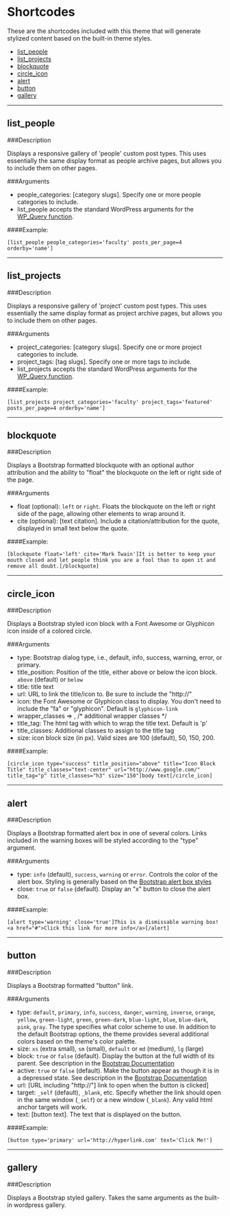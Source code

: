 Shortcodes
=========

These are the shortcodes included with this theme that will generate stylized content based on the built-in theme styles.

  - [list_people](#list_people)
  - [list_projects](#list_projects)
  - [blockquote](#blockquote)
  - [circle_icon](#circle_icon)
  - [alert](#alert)
  - [button](#button)
  - [gallery](#gallery)

----

<a name="list_people"></a>list_people
---

###Description

Displays a responsive gallery of 'people' custom post types. This uses essentially the same display format as people archive pages, but allows you to include them on other pages.

###Arguments
  - people_categories: [category slugs]. Specify one or more people categories to include.
  - list_people accepts the standard WordPress arguments for the [WP_Query function](http://codex.wordpress.org/Class_Reference/WP_Query).

####Example:
```
[list_people people_categories='faculty' posts_per_page=4 orderby='name']
```

-----

<a name="list_projects"></a>list_projects
---

###Description

Displays a responsive gallery of 'project' custom post types. This uses essentially the same display format as project archive pages, but allows you to include them on other pages.

###Arguments
  - project_categories: [category slugs]. Specify one or more project categories to include.
  - project_tags: [tag slugs]. Specify one or more tags to include.
  - list_projects accepts the standard WordPress arguments for the [WP_Query function](http://codex.wordpress.org/Class_Reference/WP_Query).

####Example:
```
[list_projects project_categories='faculty' project_tags='featured' posts_per_page=4 orderby='name']
```

----

<a name="blockquote"></a>blockquote
---

###Description

Displays a Bootstrap formatted blockquote with an optional author attribution and the ability to "float" the blockquote on the left or right side of the page.

###Arguments
  - float (optional): ``left`` or ``right``. Floats the blockquote on the left or right side of the page, allowing other elements to wrap around it.
  - cite (optional): [text citation]. Include a citation/attribution for the quote, displayed in small text below the quote.

####Example:
```
[blockquote float='left' cite='Mark Twain']It is better to keep your mouth closed and let people think you are a fool than to open it and remove all doubt.[/blockquote]
```

----

<a name="circle_icon"></a>circle_icon
---

###Description

Displays a Bootstrap styled icon block with a Font Awesome or Glyphicon icon inside of a colored circle.

###Arguments
  - type: Bootstrap dialog type, i.e., default, info, success, warning, error, or primary.
  - title_position: Position of the title, either above or below the icon block. `above` (default) or `below`
  - title: title text
  - url: URL to link the title/icon to. Be sure to include the "http://"
  - icon: the Font Awesome or Glyphicon class to display. You don't need to include the "fa" or "glyphicon". Default is `glyphicon-link`
  - wrapper_classes => , /* additional wrapper classes */
  - title_tag: The html tag with which to wrap the title text. Default is 'p'
  - title_classes: Additional classes to assign to the title tag
  - size: icon block size (in px). Valid sizes are 100 (default), 50, 150, 200.

####Example:
```
[circle_icon type="success" title_position="above" title="Icon Block Title" title_classes="text-center" url="http://www.google.com/" title_tag="p" title_classes="h3" size="150"]body text[/circle_icon]
```

----

<a name="alert"></a>alert
---

###Description

Displays a Bootstrap formatted alert box in one of several colors. Links included in the warning boxes will be styled according to the "type" argument. 

###Arguments
  - type: ``info`` (default), ``success``, ``warning`` or ``error``. Controls the color of the alert box. Styling is generally based on the [Bootstrap alert box styles](http://getbootstrap.com/components/#alerts)
  - close: ``true`` or ``false`` (default). Display an "x" button to close the alert box.

####Example:
```
[alert type='warning' close='true']This is a dismissable warning box! <a href="#">Click this link for more info</a>[/alert]
```

----

<a name="button"></a>button
---

###Description

Displays a Bootstrap formatted "button" link.

###Arguments
  - type: ``default``, ``primary``, ``info``, ``success``, ``danger``, ``warning``, ``inverse``, ``orange``, ``yellow``, ``green-light``, ``green``, ``green-dark``, ``blue-light``,  ``blue``, ``blue-dark``, ``pink``, ``gray``. The type specifies what color scheme to use. In addition to the default Bootstrap options, the theme provides several additional colors based on the theme's color palette.
  - size: ``xs`` (extra small), ``sm`` (small), ``default`` or ``md`` (medium), ``lg`` (large)
  - block: ``true`` or ``false`` (default). Display the button at the full width of its parent. See description in the [Bootstrap Documentation](http://getbootstrap.com/css/#buttons-sizes)
  - active: ``true`` or ``false`` (default). Make the button appear as though it is in a depressed state. See description in the [Bootstrap Documentation](http://getbootstrap.com/css/#buttons-active)
  - url: [URL including "http://"] link to open when the button is clicked]
  - target: ``_self`` (default), ``_blank``, etc. Specify whether the link should open in the same window (``_self``) or a new window (``_blank``). Any valid html anchor targets will work.
  - text: [button text]. The text that is displayed on the button.
  

####Example:
```
[button type='primary' url='http://hyperlink.com' text='Click Me!']
```

----

<a name="gallery"></a>gallery
---

###Description

Displays a Bootstrap styled gallery. Takes the same arguments as the built-in wordpress gallery.